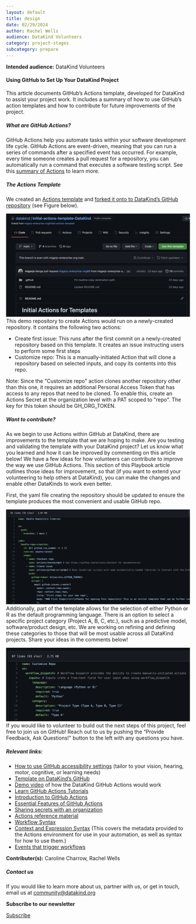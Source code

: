 ```yaml
---
layout: default
title: design
date: 02/29/2024
author: Rachel Wells
audience: DataKind Volunteers
category: project-stages
subcategory: prepare
---
```





**Intended audience:**
DataKind Volunteers






#### Using GitHub to Set Up Your DataKind Project


This article documents GitHub’s Actions template, developed for DataKind to assist your project work. It includes a summary of how to use GitHub’s action templates and how to contribute for future improvements of the project. 


##### What are GitHub Actions?


GitHub Actions help you automate tasks within your software development life cycle. GitHub Actions are event\-driven, meaning that you can run a series of commands after a specified event has occurred. For example, every time someone creates a pull request for a repository, you can automatically run a command that executes a software testing script. See this [summary of Actions](https://docs.github.com/en/actions/learn-github-actions/understanding-github-actions) to learn more.


##### The Actions Template


We created an [Actions template](https://github.com/migarjo-enterprise-org/initial-actions-template/blob/main/README.md) and [forked it onto to DataKind’s GitHub repository](https://github.com/datakind/initial-actions-template-DataKind) (see Figure below). 


![Template view on DataKind GitHub workspace](assets/img/action_template.png)
This demo repository to create Actions would run on a newly\-created repository. It contains the following two actions:


* Create first issue: This runs after the first commit on a newly\-created repository based on this template. It creates an issue instructing users to perform some first steps
* Customize repo: This is a manually\-initiated Action that will clone a repository based on selected inputs, and copy its contents into this repo.


Note: Since the "Customize repo" action clones another repository other than this one, it requires an additional Personal Access Token that has access to any repos that need to be cloned. To enable this, create an Actions Secret at the organization level with a PAT scoped to "repo". The key for this token should be GH\_ORG\_TOKEN.


##### Want to contribute?


As we begin to use Actions within GitHub at DataKind, there are improvements to the template that we are hoping to make. Are you testing and validating the template with your DataKind project? Let us know what you learned and how it can be improved by commenting on this article below! We have a few ideas for how volunteers can contribute to improve the way we use GitHub Actions. This section of this Playbook article outlines those ideas for improvement, so that (if you want to extend your volunteering to help others at DataKind), you can make the changes and enable other DataKinds to work even better. 


First, the yaml file creating the repository should be updated to ensure the template produces the most convenient and usable GitHub repo. 


![Template view on DataKind GitHub workspace](assets/img/yaml_file_1.png)
Additionally, part of the template allows for the selection of either Python or R as the default programming language. There is an option to select a specific project category (Project A, B, C, etc.), such as a predictive model, software/product design, etc. We are working on refining and defining these categories to those that will be most usable across all DataKind projects. Share your ideas in the comments below!


![Template view on DataKind GitHub workspace](assets/img/yaml_file_2.png)
If you would like to volunteer to build out the next steps of this project, feel free to join us on GitHub! Reach out to us by pushing the “Provide Feedback, Ask Questions!" button to the left with any questions you have.


##### Relevant links:


* [How to use GitHub accessibility settings](https://docs.github.com/en/account-and-profile/setting-up-and-managing-your-personal-account-on-github/managing-user-account-settings/managing-accessibility-settings) (tailor to your vision, hearing, motor, cognitive, or learning needs)
* [Template on DataKind’s GitHub](https://github.com/datakind/initial-actions-template-DataKind)
* [Demo video](https://drive.google.com/file/d/18a0KrAbRBzQyt6phHadjRqXPuPRk-q43/view?pli=1) of how the DataKind GitHub Actions would work
* [Learn GitHub Actions Tutorials](https://docs.github.com/en/actions/learn-github-actions)
* [Introduction to GitHub Actions](https://docs.github.com/en/actions/learn-github-actions/understanding-github-actions)
* [Essential Features of GitHub Actions](https://docs.github.com/en/actions/learn-github-actions/essential-features-of-github-actions)
* [Sharing secrets with an organization](https://docs.github.com/en/actions/using-workflows/sharing-workflows-secrets-and-runners-with-your-organization#sharing-secrets-within-an-organization)
* [Actions reference material](https://docs.github.com/en/actions)
* [Workflow Syntax](https://docs.github.com/en/actions/using-workflows/workflow-syntax-for-github-actions)
* [Context and Expression Syntax](https://docs.github.com/en/actions/learn-github-actions/contexts) (This covers the metadata provided to the Actions environment for use in your automation, as well as syntax for how to use them.)
* [Events that trigger workflows](https://docs.github.com/en/actions/using-workflows/events-that-trigger-workflows)



 **Contributer(s):** Caroline Charrow, Rachel Wells







##### Contact us


If you would like to learn more about us, partner with us, or get in touch, email us at community@datakind.org



 
**Subscribe to our newsletter**
  

[Subscribe](https://www.datakind.org/subscribe/)



